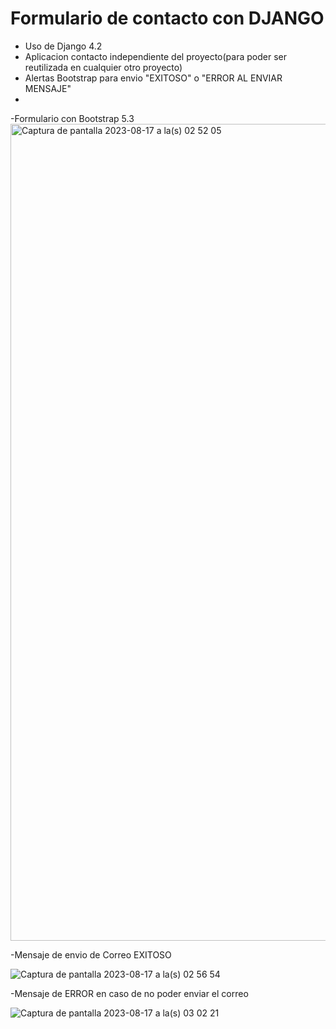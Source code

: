 # Formulario de contacto con DJANGO
 - Uso de Django 4.2
 - Aplicacion contacto independiente del proyecto(para poder ser reutilizada en cualquier otro proyecto)
 - Alertas Bootstrap para envio "EXITOSO" o "ERROR AL ENVIAR MENSAJE"
 - 
-Formulario con Bootstrap 5.3
<img width="1307" alt="Captura de pantalla 2023-08-17 a la(s) 02 52 05" src="https://github.com/JorgeRomeroC/formulario/assets/33013656/46486b66-54a3-40f5-9c97-229f1075faca">

-Mensaje de envio de Correo EXITOSO

![Captura de pantalla 2023-08-17 a la(s) 02 56 54](https://github.com/JorgeRomeroC/formulario/assets/33013656/67ec6d42-c85f-4bef-bc1c-a2e3ba091877)


-Mensaje de ERROR en caso de no poder enviar el correo

![Captura de pantalla 2023-08-17 a la(s) 03 02 21](https://github.com/JorgeRomeroC/formulario/assets/33013656/5ad1f863-9875-4c2a-a765-43833d728476)
